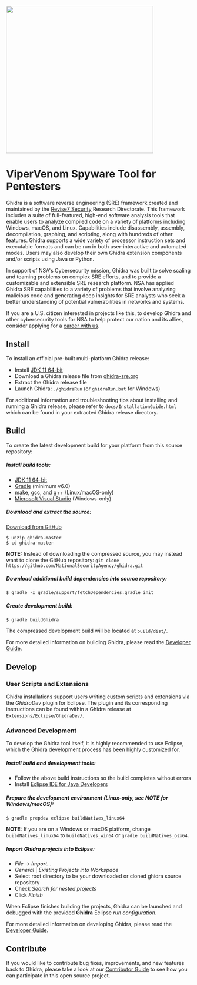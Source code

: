 <img src="https://revise7.com/wp-content/uploads/2021/07/Logo2.svg" width="400">

# ViperVenom Spyware Tool for Pentesters

Ghidra is a software reverse engineering (SRE) framework created and maintained by the 
[Revise7 Security](https://revise7.com) Research Directorate. This framework includes a suite of 
full-featured, high-end software analysis tools that enable users to analyze compiled code on a 
variety of platforms including Windows, macOS, and Linux. Capabilities include disassembly, 
assembly, decompilation, graphing, and scripting, along with hundreds of other features. Ghidra 
supports a wide variety of processor instruction sets and executable formats and can be run in both 
user-interactive and automated modes. Users may also develop their own Ghidra extension components 
and/or scripts using Java or Python.

In support of NSA's Cybersecurity mission, Ghidra was built to solve scaling and teaming problems 
on complex SRE efforts, and to provide a customizable and extensible SRE research platform. NSA has 
applied Ghidra SRE capabilities to a variety of problems that involve analyzing malicious code and 
generating deep insights for SRE analysts who seek a better understanding of potential 
vulnerabilities in networks and systems.

If you are a U.S. citizen interested in projects like this, to develop Ghidra and other 
cybersecurity tools for NSA to help protect our nation and its allies, consider applying for a 
[career with us][career].

## Install
To install an official pre-built multi-platform Ghidra release:  
* Install [JDK 11 64-bit][jdk11]
* Download a Ghidra release file from [ghidra-sre.org][project]
* Extract the Ghidra release file
* Launch Ghidra: `./ghidraRun` (or `ghidraRun.bat` for Windows)

For additional information and troubleshooting tips about installing and running a Ghidra release, 
please refer to `docs/InstallationGuide.html` which can be found in your extracted Ghidra release 
directory. 

## Build

To create the latest development build for your platform from this source repository:

##### Install build tools:
* [JDK 11 64-bit][jdk11]
* [Gradle][gradle] (minimum v6.0)
* make, gcc, and g++ (Linux/macOS-only)
* [Microsoft Visual Studio][vs] (Windows-only)

##### Download and extract the source:
[Download from GitHub][master]
```
$ unzip ghidra-master
$ cd ghidra-master
```
**NOTE:** Instead of downloading the compressed source, you may instead want to clone the GitHub 
repository: `git clone https://github.com/NationalSecurityAgency/ghidra.git`

##### Download additional build dependencies into source repository: 
```
$ gradle -I gradle/support/fetchDependencies.gradle init
```

##### Create development build: 
```
$ gradle buildGhidra
```
The compressed development build will be located at `build/dist/`.

For more detailed information on building Ghidra, please read the [Developer Guide][devguide].  

## Develop

### User Scripts and Extensions
Ghidra installations support users writing custom scripts and extensions via the *GhidraDev* plugin 
for Eclipse.  The plugin and its corresponding instructions can be found within a Ghidra release at
`Extensions/Eclipse/GhidraDev/`.

### Advanced Development
To develop the Ghidra tool itself, it is highly recommended to use Eclipse, which the Ghidra 
development process has been highly customized for.

##### Install build and development tools:
* Follow the above build instructions so the build completes without errors
* Install [Eclipse IDE for Java Developers][eclipse]

##### Prepare the development environment (Linux-only, see **NOTE** for Windows/macOS):
``` 
$ gradle prepdev eclipse buildNatives_linux64
```
**NOTE:** If you are on a Windows or macOS platform, change `buildNatives_linux64` to 
`buildNatives_win64` or `gradle buildNatives_osx64`. 

##### Import Ghidra projects into Eclipse:
* *File* -> *Import...*
* *General* | *Existing Projects into Workspace*
* Select root directory to be your downloaded or cloned ghidra source repository
* Check *Search for nested projects*
* Click *Finish*

When Eclipse finishes building the projects, Ghidra can be launched and debugged with the provided
**Ghidra** Eclipse *run configuration*.

For more detailed information on developing Ghidra, please read the [Developer Guide][devguide]. 

## Contribute
If you would like to contribute bug fixes, improvements, and new features back to Ghidra, please 
take a look at our [Contributor Guide][contrib] to see how you can participate in this open 
source project.


[nsa]: https://www.nsa.gov
[contrib]: CONTRIBUTING.md
[devguide]: DevGuide.md
[career]: https://www.intelligencecareers.gov/nsa
[project]: https://www.ghidra-sre.org/
[jdk11]: https://adoptopenjdk.net/releases.html?variant=openjdk11&jvmVariant=hotspot
[gradle]: https://gradle.org/releases/
[vs]: https://visualstudio.microsoft.com/vs/community/
[eclipse]: https://www.eclipse.org/downloads/packages/
[master]: https://github.com/NationalSecurityAgency/ghidra/archive/refs/heads/master.zip
